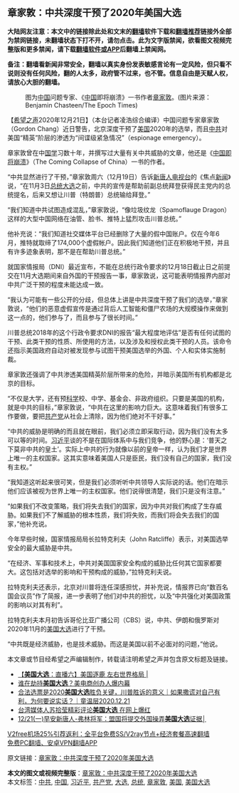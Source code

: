  <h2>章家敦：中共深度干预了2020年美国大选</h2> <p class="notice"><b>大陆网友注意：本文中的链接除此处和文末的<a href="https://github.com/bannedbook/fanqiang" >翻墙</a>软件下载和<a href="https://github.com/killgcd/justmysocks/blob/master/README.md">翻墙推荐</a>链接外全部为禁网链接，未翻墙状态下打不开，请勿点击。此为文字版禁闻，欲看图文视频完整版和更多禁闻，请下载<a href="https://github.com/bannedbook/fanqiang">翻墙软件或APP</a>后翻墙上禁闻网。</p><p>备注：翻墙看新闻非常安全，翻墙以真实身份发表敏感言论有一定风险，但只看不说则没有任何风险，翻的人太多，政府管不过来，也不管。信息自由是天赋人权，请放心大胆的翻墙。</b></p>  <div class="entry"> <figure><figcaption>图为<span class='wp_keywordlink_affiliate'><a href="https://www.bannedbook.org/" title="中国" target="_blank">中国</a></span>问题专家、《<a href="https://www.bannedbook.org/bnews/tag/%E4%B8%AD%E5%9B%BD/" class="st_tag internal_tag" rel="tag" title="标签 中国 下的日志">中国</a>即将崩溃》一书作者<a href="https://www.bannedbook.org/bnews/tag/%e7%ab%a0%e5%ae%b6%e6%95%a6/" class="st_tag internal_tag" rel="tag" title="标签 章家敦 下的日志">章家敦</a>。(图片来源：Benjamin Chasteen/The Epoch Times)</figcaption></figure> <p>【<span class='wp_keywordlink_affiliate'><a href="https://www.soundofhope.org" title="希望之声" target="_blank">希望之声</a></span>2020年12月21日】（本台记者凌浩综合编译）中国问题专家章家敦（Gordon Chang）近日警告，北京深度干预了<a href="https://www.bannedbook.org/bnews/tag/%e7%be%8e%e5%9b%bd/" class="st_tag internal_tag" rel="tag" title="标签 美国 下的日志">美国</a>2020年的选举，而且<a href="https://www.bannedbook.org/bnews/tag/%e4%b8%ad%e5%85%b1/" class="st_tag internal_tag" rel="tag" title="标签 中共 下的日志">中共</a>对美国“精英”阶层的渗透为“间谍级紧急情况”（espionage emergency）。</p> <p>章家敦曾在中<span class='wp_keywordlink'><a href="https://www.bannedbook.org/forum24/" title="国学传统文化禁书" target="_blank">国学</a></span>习数十年，并撰写过大量有关中共威胁的文章，他还是《<span class='wp_keywordlink'><a href="https://www.bannedbook.org/forum2/topic1767.html" title="《中国即将崩溃》" target="_blank">中国即将崩溃</a></span>》（The Coming Collapse of China）一书的作者。</p> <p>“中共显然进行了干预，”章家敦周六（12月19日）告诉<span class='wp_keywordlink_affiliate'><a href="https://www.ntdtv.com/" title="新唐人电视台" target="_blank">新唐人电视台</a></span>的《焦点<span class='wp_keywordlink_affiliate'><a href="https://www.bannedbook.org/" title="新闻">新闻</a></span>》说，“在11月3日<a href="https://www.bannedbook.org/bnews/tag/%e6%80%bb%e7%bb%9f/" class="st_tag internal_tag" rel="tag" title="标签 总统 下的日志">总统</a><a href="https://www.bannedbook.org/bnews/tag/%e5%a4%a7%e9%80%89/" class="st_tag internal_tag" rel="tag" title="标签 大选 下的日志">大选</a>之前，中共的宣传是帮助前副总统拜登获得民主党内的总统提名，后来又想让川普（特朗普）总统输给拜登。”</p> <p>“我们知道中共试图造成混乱，”章家敦说，“像垃圾纹龙（Spamoflauge Dragon）这样的大型中国网络在油管、脸书、推特上猛烈攻击川普总统。”</p> <p>他补充说：“我们知道社交媒体平台已经删除了大量的假中国账户。仅在今年6月，推特就取缔了174,000个虚假帐户。因此我们知道他们正在积极地干预，并且有许多迹象表明，那不是在帮助川普总统。”</p>  <p>就国家情报局（DNI）最近宣布，不能在总统行政令要求的12月18日截止日之前提交在11月大选期间来自外国的干预报告一事，章家敦说，这可能表明情报界内部对中共广泛干预的程度未能达成一致。</p> <p>“我认为可能有一些公开的分歧，但总体上讲是中共深度干预了我们的选举，”章家敦说，“他们的恶意虚假宣传是通过背后人工智能和僵尸农场的大规模操作来做到这一点的，他们参与了，而且参与了很长时间。”</p> <p>川普总统2018年的这个行政令要求DNI的报告“最大程度地评估”是否有任何试图的干预、此类干预的性质、所使用的方法，以及涉及和授权此类干预的人员。该命令还指示美国政府自动对被发现参与试图干预美国选举的外国、个人和实体实施制裁。</p> <p>章家敦还强调了中共渗透美国精英阶层所带来的危险，并暗示美国所有机构都是北京的目标。</p> <p>“不仅是大学，还有预<span class='wp_keywordlink'><a href="https://www.bannedbook.org/forum11/topic309.html" title="禁片：“科学”的棍子" target="_blank">科学</a></span>校、中学、基金会、非政府组织。只要是美国的机构，就是中共的目标，”章家敦说，“中共在这里的影响力巨大。这意味着我们有很多工作要做，要把<a href="https://www.bannedbook.org/bnews/tag/%e5%85%b1%e4%ba%a7%e5%85%9a/" class="st_tag internal_tag" rel="tag" title="标签 共产党 下的日志">共产党</a>从社会上清除，因为他们绝对不干好事。”</p>  <p>“中共的威胁是明确的而且就在眼前，我们必须立即采取行动，因为我们没有太多可以等的时间。<a href="https://www.bannedbook.org/bnews/tag/%e4%b9%a0%e8%bf%91%e5%b9%b3/" class="st_tag internal_tag" rel="tag" title="标签 习近平 下的日志">习近平</a>谈的不是在国际体系中与我们竞争，他的野心是：‘普天之下莫非中共的皇土’。实际上中共的行为就像以前的皇帝一样，认为我们才是世界上唯一的主权国家。这其实意味着美国人只是臣民，我们没有自己的国家，我们没有主权。”</p> <p>“我知道这听起来很可笑，但是我们必须听听中共领导人实际说的话。他们在暗示他们应该被视为世界上唯一的主权国家。他们说得很清楚，我们只是没有注意。”</p> <p>“如果我们不改变策略，我们将失去我们的国家，因为中共对我们构成了生存威胁。如果我们不了解威胁的根本性质，我们将失败，而我们将会失去我们的国家，”他补充说。</p> <p>今年早些时候，国家情报局局长拉特克利夫（John Ratcliffe）表示，对美国选举安全的最大威胁是中共。</p> <p>“在经济、军事和技术上，中共对美国国家安全构成的威胁比任何其它国家都要大。这包括对选举的影响和干预构成的威胁，”拉特克利夫说。</p>  <p>拉特克利夫还表示，北京对川普将连任深感担忧，并补充说，情报界已向“数百名国会议员”作了简报，进一步表明了他们对中共的担忧，以及“中共强化对美国政策的影响以对其有利”。</p> <p>拉特克利夫本月初告诉哥伦比亚广播公司（CBS）说，中共、伊朗和俄罗斯对2020年11月的<a href="https://www.bannedbook.org/bnews/tag/%e7%be%8e%e5%9b%bd%e5%a4%a7%e9%80%89/" class="st_tag internal_tag" rel="tag" title="标签 美国大选 下的日志">美国大选</a>进行了干预。</p> <p>“中共既是经济威胁，也是技术威胁。而这是美国以前不必面对的问题，”他说。</p> <p>本文章或节目经希望之声编辑制作，转载请注明希望之声并包含原文标题及链接。</p> <ul class='op-related-articles' title='相关阅读'> <li><a href='https://www.bannedbook.org/bnews/taiwannews/20201221/1452200.html' target='_blank'>【<b>美国大选</b>：直播六】美国逐鹿 左右世界格局 |</a></li> <li><a href='https://www.bannedbook.org/bnews/bannedvideo/20201221/1452170.html' target='_blank'>谁在劫持<b>美国大选</b>？美电商创办人爆内幕</a></li> <li><a href='https://www.bannedbook.org/bnews/taiwannews/20201221/1452133.html' target='_blank'>合法选票是2020<b>美国大选</b>胜负关键，川普胜诉的意义｜如果撒谎对自己有利，为何要说实话？｜童温层2020.12.21</a></li> <li><a href='https://www.bannedbook.org/bnews/taiwannews/20201221/1452113.html' target='_blank'>台湾媒体人苏拾莹精彩评论<b>美国大选</b> 在网上爆红</a></li> <li><a href='https://www.bannedbook.org/bnews/taiwannews/20201221/1451897.html' target='_blank'>12/21(一)早安新唐人-弗林将军：盟国将提交外国操弄<b>美国大选</b>证据│</a></li> </ul> <p class="texttj"> <a href="https://www.bannedbook.org/forum23/topic22702.html" target="_blank">V2free机场25%引荐返利：全平台免费SS/V2ray节点+经济套餐高速翻墙</a><br/> <a href="https://github.com/bannedbook/fanqiang/wiki/%E7%A6%81%E9%97%BB%E7%BD%91%E5%AE%89%E5%8D%93%E7%BF%BB%E5%A2%99%E6%96%B0%E9%97%BBAPP" target="_blank">免费PC翻墙、安卓VPN翻墙APP</a></p><p>原文链接：<a class="src_link"  href="https://www.soundofhope.org/post/455845" target="_blank">章家敦：中共深度干预了2020年美国大选</a></p> <a name='sharetosocial'></a>       <div><b>本文的图文或视频完整版</b>：<a href='https://www.bannedbook.org/bnews/comments/20201222/1452426.html'>章家敦：中共深度干预了2020年美国大选</a></div>  </div><!--END ENTRY--> <div class="postfooter"> <div>本文标签：<a href="https://www.bannedbook.org/bnews/tag/%e4%b8%ad%e5%85%b1/" rel="tag">中共</a>, <a href="https://www.bannedbook.org/bnews/tag/%E4%B8%AD%E5%9B%BD/" rel="tag">中国</a>, <a href="https://www.bannedbook.org/bnews/tag/%e4%b9%a0%e8%bf%91%e5%b9%b3/" rel="tag">习近平</a>, <a href="https://www.bannedbook.org/bnews/tag/%e5%85%b1%e4%ba%a7%e5%85%9a/" rel="tag">共产党</a>, <a href="https://www.bannedbook.org/bnews/tag/%e5%a4%a7%e9%80%89/" rel="tag">大选</a>, <a href="https://www.bannedbook.org/bnews/tag/%e6%80%bb%e7%bb%9f/" rel="tag">总统</a>, <a href="https://www.bannedbook.org/bnews/tag/%e7%ab%a0%e5%ae%b6%e6%95%a6/" rel="tag">章家敦</a>, <a href="https://www.bannedbook.org/bnews/tag/%e7%be%8e%e5%9b%bd/" rel="tag">美国</a>, <a href="https://www.bannedbook.org/bnews/tag/%e7%be%8e%e5%9b%bd%e5%a4%a7%e9%80%89/" rel="tag">美国大选</a></div>  </div><!--END POSTFOOTER--> 